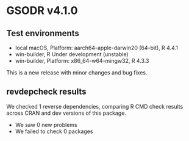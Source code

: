 # GSODR v4.1.0

## Test environments

 - local macOS, Platform: aarch64-apple-darwin20 (64-bit), R 4.4.1
 - win-builder, R Under development (unstable)
 - win-builder, Platform: x86_64-w64-mingw32, R 4.3.3

This is a new release with minor changes and bug fixes.

## revdepcheck results

We checked 1 reverse dependencies, comparing R CMD check results across CRAN and dev versions of this package.

 * We saw 0 new problems
 * We failed to check 0 packages
